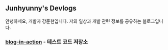 
## Junhyunny's Devlogs

안녕하세요, 개발자 강준현입니다. 저의 일상과 개발 관련 정보를 공유하는 블로그입니다. 

### [blog-in-action][blog-in-action-repository] - 테스트 코드 저장소

[blog-in-action-repository]: https://github.com/Junhyunny/blog-in-action